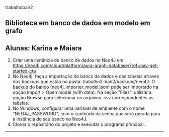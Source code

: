 trabalhoban2
## Biblioteca em banco de dados em modelo em grafo

Alunas: Karina e Maiara
------

1. Criar uma instância de banco de dados no Neo4J em: https://neo4j.com/cloud/platform/aura-graph-database/?ref=nav-get-started-cta
2. No Neo4j, faça a importação do banco de dados e das tabelas através dos backups que estão 
na pasta: trabalho2-ban2/backups/neo4j/.
O backup do banco (neo4j_importer_model.json) pode ser importado na opção Import > Open model (with data). Na seção "Files", utilizar a opção Browse para selecionar os arquivos .csv correspondentes as tabelas.
3. No Windows, configurar uma variável de ambiente com o nome "NEO4J_PASSWORD", com o conteúdo da senha
que será gerada para a instância do seu banco no Neo4J.
4. Clonar o repositório do projeto e executar o programa principal.



------

